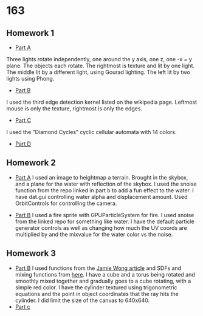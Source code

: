 # 163
## Homework 1
* [Part A](hw1/README_A.md)

Three lights rotate independently, one around the y axis, one z, one -x = y plane. The objects each rotate. The rightmost is texture and lit by one light. The middle lit by a different light, using Gourad lighting. The left lit by two lights using Phong.

* [Part B](hw1/README_B.md)

I used the third edge detection kernel listed on the wikipedia page. Leftmost mouse is only the texture, rightmost is only the edges.

* [Part C](hw1/README_C.md)

I used the "Diamond Cycles" cyclic cellular automata with 14 colors.

* [Part D](hw1/Homework1D.md)

## Homework 2
* [Part A](hw2/a/README_A.md)
I used an image to heightmap a terrain. Brought in the skybox, and a plane for the water with reflection of the skybox. I used the snoise function from the repo linked in part b to add a fun effect to the water. I have dat.gui controlling water alpha and displacement amount. Used OrbitControls for controlling the camera.

* [Part B](hw2/b/README_B.md)
I used a fire sprite with GPUParticleSystem for fire. I used snoise from the linked repo for something like water. I have the default particle generator controls as well as changing how much the UV coords are multiplied by and the mixvalue for the water color vs the noise. 

## Homework 3
* [Part B](hw3/b/README_B.md)
I used functions from the [Jamie Wong article](http://jamie-wong.com/2016/07/15/ray-marching-signed-distance-functions/) and SDFs and mixing functions from [here](http://iquilezles.org/www/articles/distfunctions/distfunctions.htm). I have a cube and a torus being rotated and smoothly mixed together and gradually goes to a cube rotating, with a simple red color. I have the cylinder textured using trigonometric equations and the point in object coordinates that the ray hits the cylinder. I did limit the size of the canvas to 640x640. 
* [Part c](hw3/c/README_C.md)